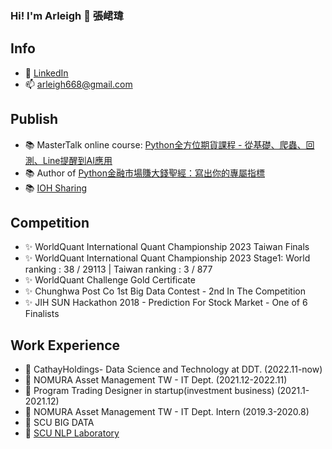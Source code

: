 ### Hi! I'm Arleigh 👋 張峮瑋
## Info
- 💬 [LinkedIn](https://www.linkedin.com/in/arleighchang/)
- 📫 arleigh668@gmail.com

## Publish
- 📚 MasterTalk online course: [Python全方位期貨課程 - 從基礎、爬蟲、回測、Line提醒到AI應用](https://mastertalks.tw/products/python-futures?ref=ArleighChang)
- 📚 Author of [Python金融市場賺大錢聖經：寫出你的專屬指標](https://www.books.com.tw/products/0010901963?loc=M_0039_001)
- 📚 [IOH Sharing](https://ioh.tw/talks/%E6%9D%B1%E5%90%B3%E5%B7%A8%E8%B3%87-%E5%BC%B5%E5%B3%AE%E7%91%8B-tw-study-scu-bde)

## Competition
- ✨ WorldQuant International Quant Championship 2023 Taiwan Finals
- ✨ WorldQuant International Quant Championship 2023 Stage1: World ranking : 38 / 29113 | Taiwan ranking : 3 / 877
- ✨ WorldQuant Challenge Gold Certificate
- ✨ Chunghwa Post Co 1st Big Data Contest - 2nd In The Competition
- ✨ JIH SUN Hackathon 2018 - Prediction For Stock Market - One of 6 Finalists 

## Work Experience
- 👯 CathayHoldings- Data Science and Technology at DDT. (2022.11-now)
- 👯 NOMURA Asset Management TW - IT Dept. (2021.12-2022.11)
- 👯 Program Trading Designer in startup(investment business) (2021.1-2021.12)
- 👯 NOMURA Asset Management TW - IT Dept. Intern (2019.3-2020.8)
- 🌱 SCU BIG DATA
- 🌱 [SCU NLP Laboratory](https://nlp.bigdata.scu.edu.tw/)
